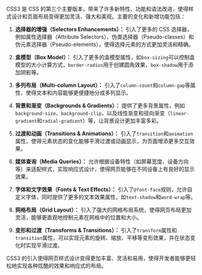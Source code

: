 CSS3 是 CSS 的第三个主要版本，带来了许多新特性、功能和语法改进，使得样式设计和页面布局变得更加灵活、强大和美观。主要的变化和新增功能包括：

1. **选择器的增强（Selectors Enhancements）：** 引入了更多的 CSS 选择器，例如属性选择器（Attribute Selectors）、伪类选择器（Pseudo-classes）和伪元素选择器（Pseudo-elements），使得选择元素的方式更加灵活和精确。

2. **盒模型（Box Model）：** 引入了更多的盒模型属性，如`box-sizing`可以控制盒模型的大小计算方式，`border-radius`用于创建圆角效果，`box-shadow`用于添加阴影等。

3. **多列布局（Multi-column Layout）：** 引入了`column-count`和`column-gap`等属性，使得文本和内容能够更便捷地分成多列显示。

4. **背景和渐变（Backgrounds & Gradients）：** 提供了更多背景属性，例如`background-size`、`background-clip`，以及线性渐变和径向渐变（`linear-gradient`和`radial-gradient`）等，让背景设计更加丰富多彩。

5. **过渡和动画（Transitions & Animations）：** 引入了`transition`和`animation`属性，使得元素状态的变化能够平滑过渡或动画显示，为页面增添更多交互效果。

6. **媒体查询（Media Queries）：** 允许根据设备特性（如屏幕宽度、设备方向等）来适配样式，实现响应式设计，使得网页能够在不同设备上有良好的显示效果。

7. **字体和文字效果（Fonts & Text Effects）：** 引入了`@font-face`规则，允许自定义字体，同时提供了更多的文本效果属性，如`text-shadow`和`word-wrap`等。

8. **网格布局（Grid Layout）：** 引入了强大的网格布局系统，使得网页布局更加灵活，能够更直观地控制元素在网格中的位置和大小。

9. **变形和过渡（Transforms & Transitions）：** 引入了`transform`属性和`transition`属性，可以实现元素的旋转、缩放、平移等变形效果，并在状态变化时实现平滑过渡。

CSS3 的引入使得网页样式设计变得更加丰富、灵活和易用，使得开发者能够更轻松地实现各种炫酷的效果和响应式的布局。
